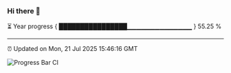 ### Hi there 👋

⏳ Year progress { ████████████████▁▁▁▁▁▁▁▁▁▁▁▁▁▁ } 55.25 %

---

⏰ Updated on Mon, 21 Jul 2025 15:46:16 GMT

![Progress Bar CI](https://github.com/IshwaranRudhara/GIT-ACTION/workflows/Progress%20Bar%20CI/badge.svg)
